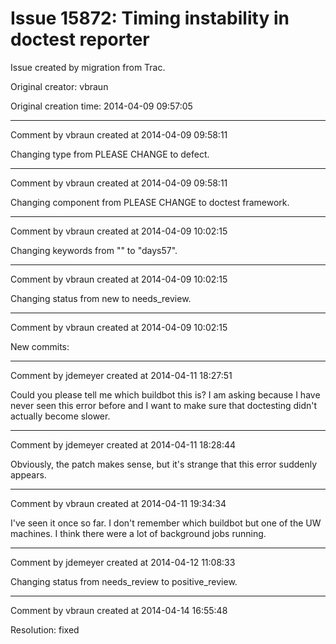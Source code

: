 # Issue 15872: Timing instability in doctest reporter

Issue created by migration from Trac.

Original creator: vbraun

Original creation time: 2014-04-09 09:57:05




---

Comment by vbraun created at 2014-04-09 09:58:11

Changing type from PLEASE CHANGE to defect.


---

Comment by vbraun created at 2014-04-09 09:58:11

Changing component from PLEASE CHANGE to doctest framework.


---

Comment by vbraun created at 2014-04-09 10:02:15

Changing keywords from "" to "days57".


---

Comment by vbraun created at 2014-04-09 10:02:15

Changing status from new to needs_review.


---

Comment by vbraun created at 2014-04-09 10:02:15

New commits:


---

Comment by jdemeyer created at 2014-04-11 18:27:51

Could you please tell me which buildbot this is? I am asking because I have never seen this error before and I want to make sure that doctesting didn't actually become slower.


---

Comment by jdemeyer created at 2014-04-11 18:28:44

Obviously, the patch makes sense, but it's strange that this error suddenly appears.


---

Comment by vbraun created at 2014-04-11 19:34:34

I've seen it once so far. I don't remember which buildbot but one of the UW machines. I think there were a lot of background jobs running.


---

Comment by jdemeyer created at 2014-04-12 11:08:33

Changing status from needs_review to positive_review.


---

Comment by vbraun created at 2014-04-14 16:55:48

Resolution: fixed
